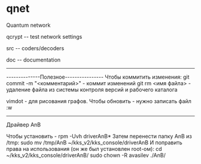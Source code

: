 # qnet
Quantum network

qcrypt -- test network settings

src -- coders/decoders

doc -- documentation

--------------------------------------
--------------Полезное----------------
Чтобы коммитить изменения:
git commit -m "<комментарий>" - коммит изменений
git rm <имя файла> - удаление файла из системы контроля версий и рабочего
каталога

vimdot - для рисования графов. Чтобы обновить - нужно записать файл :w

-------------------------------------
Драйвер AnB

Чтобы установить - rpm -Uvh driverAnB*
Затем перенести папку AnB из /tmp:
sudo mv /tmp/AnB ~/kks_v2/kks_console/driverAnB
И поправить права на использования (он же был установлен root-ом):
cd ~/kks_v2/kks_console/driverAnB/
sudo chown -R avasilev ./AnB/
